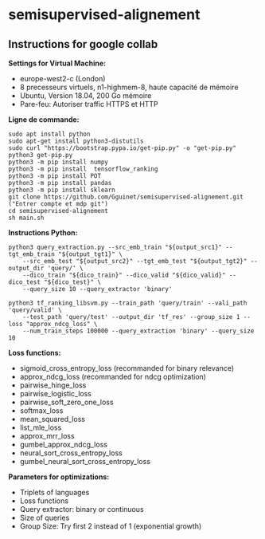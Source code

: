 # semisupervised-alignement

## Instructions for google collab

**Settings for Virtual Machine:**

* europe-west2-c (London)
* 8 precesseurs virtuels, n1-highmem-8, haute capacité de mémoire
* Ubuntu, Version 18.04, 200 Go mémoire
* Pare-feu: Autoriser traffic HTTPS et HTTP

**Ligne de commande:**

```
sudo apt install python
sudo apt-get install python3-distutils
sudo curl "https://bootstrap.pypa.io/get-pip.py" -o "get-pip.py"
python3 get-pip.py
python3 -m pip install numpy
python3 -m pip install  tensorflow_ranking
python3 -m pip install POT
python3 -m pip install pandas
python3 -m pip install sklearn 
git clone https://github.com/Gguinet/semisupervised-alignement.git ("Entrer compte et mdp git")
cd semisupervised-alignement
sh main.sh
```

**Instructions Python:**

```
python3 query_extraction.py --src_emb_train "${output_src1}" --tgt_emb_train "${output_tgt1}" \
    --src_emb_test "${output_src2}" --tgt_emb_test "${output_tgt2}" --output_dir 'query/' \
    --dico_train "${dico_train}" --dico_valid "${dico_valid}" --dico_test "${dico_test}" \
    --query_size 10 --query_extractor 'binary'

python3 tf_ranking_libsvm.py --train_path 'query/train' --vali_path 'query/valid' \
    --test_path 'query/test' --output_dir 'tf_res' --group_size 1 --loss "approx_ndcg_loss" \
    --num_train_steps 100000 --query_extraction 'binary' --query_size 10
```

**Loss functions:**

* sigmoid_cross_entropy_loss (recommanded for binary relevance)
* approx_ndcg_loss (recommanded for ndcg optimization)
* pairwise_hinge_loss
* pairwise_logistic_loss
* pairwise_soft_zero_one_loss
* softmax_loss
* mean_squared_loss
* list_mle_loss
* approx_mrr_loss
* gumbel_approx_ndcg_loss
* neural_sort_cross_entropy_loss
* gumbel_neural_sort_cross_entropy_loss

**Parameters for optimizations:**

* Triplets of languages 
* Loss functions
* Query extractor: binary or continuous
* Size of queries
* Group Size: Try first 2 instead of 1 (exponential growth)
